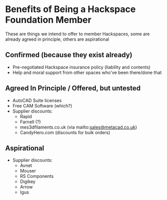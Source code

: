 # Benefits of Being a Hackspace Foundation Member

These are things we intend to offer to member Hackspaces, some are already agreed in principle, others are aspirational

## Confirmed (because they exist already)

* Pre-negotiated Hackspace insurance policy (liability and contents)
* Help and moral support from other spaces who've been there/done that

## Agreed In Principle / Offered, but untested

* AutoCAD Suite licenses
* Free CAM Software (which?)
* Supplier discounts:
    * Rapid
    * Farnell (?)
    * mes3dfilaments.co.uk (via mailto:sales@metacad.co.uk)
    * CandyHero.com (discounts for bulk orders)


## Aspirational

* Supplier discounts:
    * Avnet
    * Mouser
    * RS Components
    * Digikey
    * Arrow
    * Igus
    
